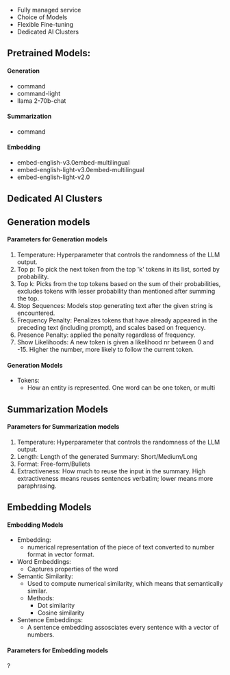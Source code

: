 
- Fully managed service
- Choice of Models
- Flexible Fine-tuning
- Dedicated AI Clusters


## Pretrained Models:
#### Generation
- command
- command-light
- llama 2-70b-chat

#### Summarization
- command

#### Embedding
- embed-english-v3.0embed-multilingual
- embed-english-light-v3.0embed-multilingual
- embed-english-light-v2.0


## Dedicated AI Clusters




## Generation models
#### Parameters for Generation models
1. Temperature: Hyperparameter that controls the randomness of the LLM output.
2. Top p: To pick the next token from the top 'k' tokens in its list, sorted by probability.
3. Top k: Picks from the top tokens based on the sum of their probabilities, excludes tokens with lesser probability than mentioned after summing the top.
4. Stop Sequences: Models stop generating text after the given string is encountered.
5. Frequency Penalty: Penalizes tokens that have already appeared in the preceding text (including prompt), and scales based on frequency.
6. Presence Penalty: applied the penalty regardless of frequency.
7. Show Likelihoods: A new token is given a likelihood nr between 0 and -15. Higher the number, more likely to follow the current token.

#### Generation Models
- Tokens:
	- How an entity is represented. One word can be one token, or multi


## Summarization Models
#### Parameters for Summarization models
1. Temperature: Hyperparameter that controls the randomness of the LLM output.
2. Length: Length of the generated Summary: Short/Medium/Long
3. Format: Free-form/Bullets
4. Extractiveness: How much to reuse the input in the summary. High extractiveness means reuses sentences verbatim; lower means more paraphrasing.



## Embedding Models
#### Embedding Models
- Embedding:
	- numerical representation of the piece of text converted to number format in vector format.
- Word Embeddings:
	- Captures properties of the word
- Semantic Similarity:
	- Used to compute numerical similarity, which means that semantically similar.
	- Methods:
		- Dot similarity
		- Cosine similarity
- Sentence Embeddings:
	- A sentence embedding assosciates every sentence with a vector of numbers.

#### Parameters for Embedding models
?
